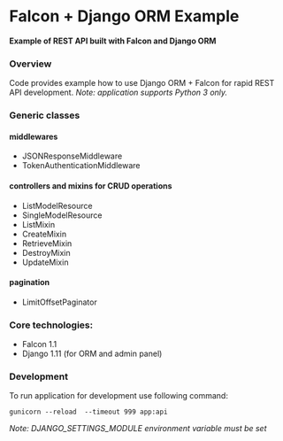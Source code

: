 # Falcon + Django ORM Example

**Example of REST API built with Falcon and Django ORM**



### Overview
Code provides example how to use Django ORM + Falcon for rapid REST API development. 
*Note: application supports Python 3 only.*

### Generic classes
#### middlewares
* JSONResponseMiddleware
* TokenAuthenticationMiddleware

#### controllers and mixins for CRUD operations
* ListModelResource
* SingleModelResource
* ListMixin
* CreateMixin
* RetrieveMixin
* DestroyMixin
* UpdateMixin

#### pagination
* LimitOffsetPaginator


### Core technologies:
* Falcon 1.1
* Django 1.11 (for ORM and admin panel)


### Development
To run application for development use following command:

`gunicorn --reload  --timeout 999 app:api`

*Note: DJANGO_SETTINGS_MODULE environment variable must be set* 
